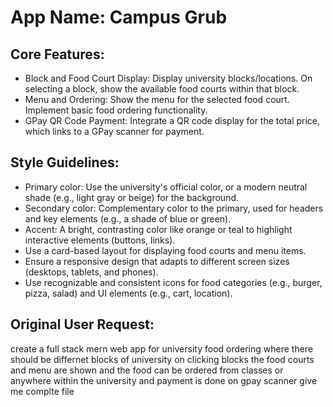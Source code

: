 # **App Name**: Campus Grub

## Core Features:

- Block and Food Court Display: Display university blocks/locations. On selecting a block, show the available food courts within that block.
- Menu and Ordering: Show the menu for the selected food court. Implement basic food ordering functionality.
- GPay QR Code Payment: Integrate a QR code display for the total price, which links to a GPay scanner for payment.

## Style Guidelines:

- Primary color: Use the university's official color, or a modern neutral shade (e.g., light gray or beige) for the background.
- Secondary color: Complementary color to the primary, used for headers and key elements (e.g., a shade of blue or green).
- Accent: A bright, contrasting color like orange or teal to highlight interactive elements (buttons, links).
- Use a card-based layout for displaying food courts and menu items.
- Ensure a responsive design that adapts to different screen sizes (desktops, tablets, and phones).
- Use recognizable and consistent icons for food categories (e.g., burger, pizza, salad) and UI elements (e.g., cart, location).

## Original User Request:
create a full stack mern web app for university food ordering where there should be differnet blocks of university on clicking blocks the food courts and menu are shown and the food can be ordered from classes or anywhere within the university and payment is done on gpay scanner give me complte  file
  